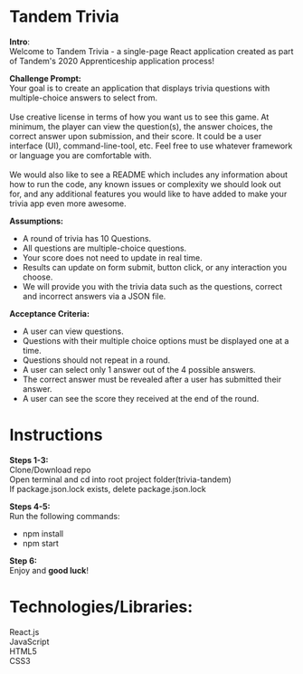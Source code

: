 # Tandem Trivia

**Intro**:<br/>
Welcome to Tandem Trivia - a single-page React application created as part of Tandem's 2020 Apprenticeship application process!

**Challenge Prompt:** <br/>
  Your goal is to create an application that displays trivia questions with multiple-choice answers to select from. <br/><br/>
  Use creative license in terms of how you want us to see this game. At minimum, the player can view the question(s), the answer choices, the correct answer upon submission, and their score. It could be a user interface (UI), command-line-tool, etc. Feel free to use whatever framework or language you are comfortable with. <br/><br/>
  We would also like to see a README which includes any information about how to run the code, any known issues or complexity we should look out for, and any additional features you would like to have added to make your trivia app even more awesome.

**Assumptions:**<br/>
- A round of trivia has 10 Questions.
- All questions are multiple-choice questions.
- Your score does not need to update in real time.
- Results can update on form submit, button click, or any interaction you choose.
- We will provide you with the trivia data such as the questions, correct and incorrect answers via a JSON file.

**Acceptance Criteria:**<br/>
- A user can view questions.
- Questions with their multiple choice options must be displayed one at a time. 
- Questions should not repeat in a round.
- A user can select only 1 answer out of the 4 possible answers.
- The correct answer must be revealed after a user has submitted their answer.
- A user can see the score they received at the end of the round.


# Instructions

**Steps 1-3:**<br>
Clone/Download repo<br>
Open terminal and cd into root project folder(trivia-tandem)<br>
If package.json.lock exists, delete package.json.lock

**Steps 4-5:**<br>
Run the following commands:<br>
- npm install
- npm start

**Step 6:**<br/>
Enjoy and **good luck**!

# Technologies/Libraries:

React.js<br>
JavaScript<br>
HTML5<br>
CSS3
